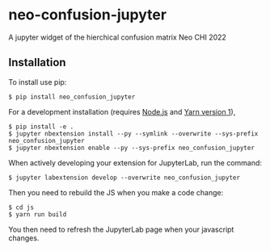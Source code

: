 # neo-confusion-jupyter

A jupyter widget of the hierchical confusion matrix Neo CHI 2022

## Installation

To install use pip:

    $ pip install neo_confusion_jupyter

For a development installation (requires [Node.js](https://nodejs.org) and [Yarn version 1](https://classic.yarnpkg.com/)),

    $ pip install -e .
    $ jupyter nbextension install --py --symlink --overwrite --sys-prefix neo_confusion_jupyter
    $ jupyter nbextension enable --py --sys-prefix neo_confusion_jupyter

When actively developing your extension for JupyterLab, run the command:

    $ jupyter labextension develop --overwrite neo_confusion_jupyter

Then you need to rebuild the JS when you make a code change:

    $ cd js
    $ yarn run build

You then need to refresh the JupyterLab page when your javascript changes.
